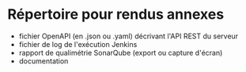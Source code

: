 # Répertoire pour rendus annexes

- fichier OpenAPI (en .json ou .yaml) décrivant l'API REST du serveur
- fichier de log de l'exécution Jenkins
- rapport de qualimétrie SonarQube (export ou capture d'écran)
- documentation
